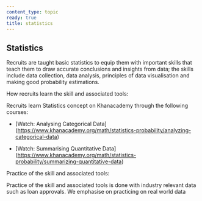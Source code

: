 ```yaml
---
content_type: topic
ready: true
title: statistics
---
```


## Statistics
Recruits are taught basic statistics to equip them with important skills that teach them to draw accurate conclusions and insights from data; the skills include data collection, data analysis, principles of data visualisation and making good probability estimations.

How recruits learn the skill and associated tools:

Recruits learn Statistics concept on Khanacademy through the following courses:

- [Watch: Analysing Categorical Data] (https://www.khanacademy.org/math/statistics-probability/analyzing-categorical-data)

- [Watch: Summarising Quantitative Data] (https://www.khanacademy.org/math/statistics-probability/summarizing-quantitative-data)

Practice of the skill and associated tools:

Practice of the skill and associated tools is done with industry relevant data such as loan approvals. We emphasise on practicing on real world data


